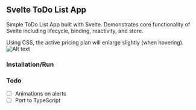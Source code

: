 ## Svelte ToDo List App
Simple ToDo List App built with Svelte. Demonstrates core functionality of Svelte including lifecycle, binding, reactivity, and store.

Using CSS, the active pricing plan will enlarge slightly (when hovering).
![Alt text](screenshot.jpg?raw=true "Screenshot")
### Installation/Run

### Todo
- [ ] Animations on alerts
- [ ] Port to TypeScript
